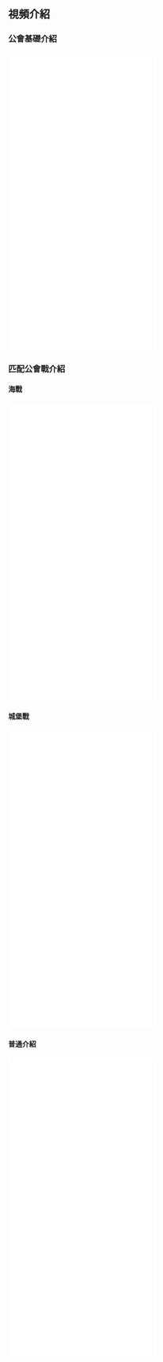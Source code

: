 ## 視頻介紹

### 公會基礎介紹

<iframe src="//player.bilibili.com/player.html?aid=337928103&bvid=BV1hR4y1u7t5&cid=476834522&page=1" scrolling="no" border="0" frameborder="no" framespacing="0" allowfullscreen="true" height="600px"> </iframe>

### 匹配公會戰介紹


#### 海戰
<iframe src="//player.bilibili.com/player.html?aid=635699110&bvid=BV1mb4y1H7wk&cid=486450073&page=1" scrolling="no" border="0" frameborder="no" framespacing="0" allowfullscreen="true" height="600px"> </iframe>

#### 城堡戰
<iframe src="//player.bilibili.com/player.html?aid=253226532&bvid=BV1hY411h7f2&cid=486459657&page=1" scrolling="no" border="0" frameborder="no" framespacing="0" allowfullscreen="true" height="600px"> </iframe>

#### 普通介紹
<iframe src="//player.bilibili.com/player.html?aid=337896623&bvid=BV1PR4y1G7gj&cid=476834611&page=1" scrolling="no" border="0" frameborder="no" framespacing="0" allowfullscreen="true" height="600px"> </iframe>